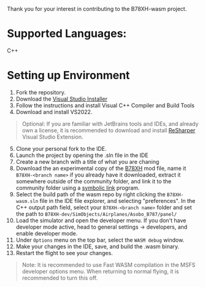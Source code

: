 Thank you for your interest in contributing to the B78XH-wasm project. 

# Supported Languages:
C++ 

# Setting up Environment
1. Fork the repository.
2. Download the [Visual Studio Installer](https://docs.microsoft.com/en-us/visualstudio/install/install-visual-studio?view=vs-2022)
3. Follow the instructions and install Visual C++ Compiler and Build Tools
4. Download and install VS2022.

> Optional: If you are familiar with JetBrains tools and IDEs, and already own a license, it is recommended to download 
> and install [ReSharper](https://www.jetbrains.com/resharper/) Visual Studio Extension.

5. Clone your personal fork to the IDE. 
6. Launch the project by opening the .sln file in the IDE
7. Create a new branch with a title of what you are chaning 
8. Download the an experimental copy of the [B78XH](https://github.com/Heavy-Division/B78XH/archive/refs/heads/experimental.zip) mod file, name it `B78XH-<branch name>` if you already have it downloaded, extract it somewhere outside of the community folder, and link it to the community folder using a [symbolic link](https://schinagl.priv.at/nt/hardlinkshellext/linkshellextension.html) program. 
10. Select the build path of the wasm repo by right clicking the `B78XH-wasm.sln` file in the IDE file explorer, and selecting "preferences". In the C++ output path field, select your `B78XH-<branch name>` folder and set the path to `B78XH-dev/SimObjects/Airplanes/Asobo_B787/panel/`
11. Load the simulator and open the developer menu. If you don't have developer mode active, head to general settings -> developers, and enable developer mode.
12. Under `Options` menu on the top bar, select the `WASM debug` window. 
13. Make your changes in the IDE, save, and build the .wasm binary. 
14. Restart the flight to see your changes. 

> Note: It is recommended to use Fast WASM compilation in the MSFS developer options menu. When returning to normal flying, it is recommended to turn this off. 



